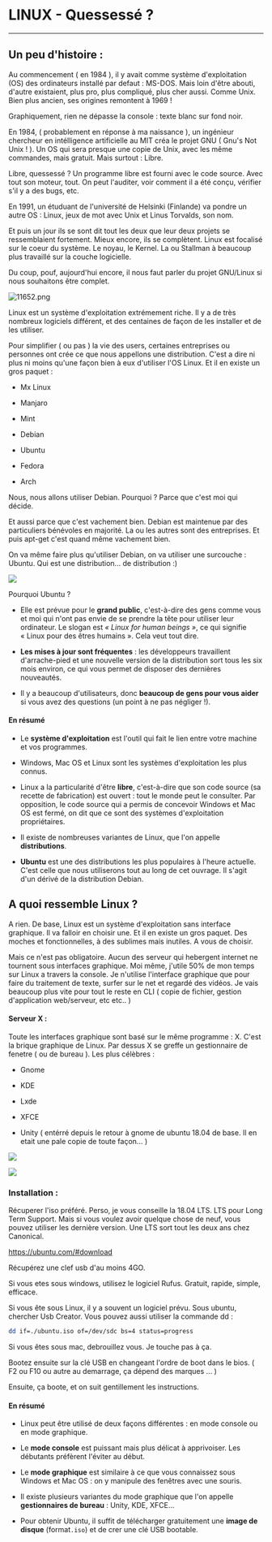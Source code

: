 # LINUX - Quessessé ?



---



## Un peu d'histoire :

Au commencement ( en 1984 ), il y avait comme système d'exploitation (OS) des ordinateurs installé par defaut : MS-DOS. Mais loin d'être abouti, d'autre existaient, plus pro, plus compliqué, plus cher aussi. Comme Unix. Bien plus ancien, ses origines remontent à 1969 !

Graphiquement, rien ne dépasse la console : texte blanc sur fond noir.

En 1984, ( probablement en réponse à ma naissance ), un ingénieur chercheur en intélligence artificielle au MIT créa le projet GNU ( Gnu's Not Unix ! ). Un OS qui sera presque une copie de Unix, avec les même commandes, mais gratuit. Mais surtout : Libre.

Libre, quessessé ? Un programme libre est fourni avec le code source. Avec tout son moteur, tout. On peut l'auditer, voir comment il a été conçu, vérifier s'il y a des bugs, etc.

En 1991, un étuduant de l'université de Helsinki (Finlande) va pondre un autre OS : Linux, jeux de mot avec Unix et Linus Torvalds, son nom.

Et puis un jour ils se sont dit tout les deux que leur deux projets se ressemblaient fortement. Mieux encore, ils se complètent. Linux est focalisé sur le coeur du système. Le noyau, le Kernel. La ou Stallman à beaucoup plus travaillé sur la couche logicielle.

Du coup, pouf, aujourd'hui encore, il nous faut parler du projet GNU/Linux si nous souhaitons être complet.



![11652.png](./img/11652.png)



Linux est un système d'exploitation extrémement riche. Il y a de très nombreux logiciels différent, et des centaines de façon de les installer et de les utiliser.

Pour simplifier ( ou pas ) la vie des users, certaines entreprises ou personnes ont crée ce que nous appellons une distribution. C'est a dire ni plus ni moins qu'une façon bien à eux d'utiliser l'OS Linux. Et il en existe un gros paquet :

- Mx Linux

- Manjaro

- Mint

- Debian

- Ubuntu

- Fedora

- Arch

Nous, nous allons utiliser Debian. Pourquoi ? Parce que c'est moi qui décide.

Et aussi parce que c'est vachement bien. Debian est maintenue par des particuliers bénévoles en majorité. La ou les autres sont des entreprises. Et puis apt-get c'est quand même vachement bien.

On va même faire plus qu'utiliser Debian, on va utiliser une surcouche : Ubuntu. Qui est une distribution... de distribution :)



![](/home/slaan/Nextcloud/Formations/Formations/Linux/img/11646.png)

Pourquoi Ubuntu ?

- Elle est prévue pour le **grand public**,
   c'est-à-dire des gens comme vous et moi qui n'ont pas envie de se 
  prendre la tête pour utiliser leur ordinateur. Le slogan est *« Linux for human beings »*, ce qui signifie « Linux pour des êtres humains ». Cela veut tout dire.

- **Les mises à jour sont fréquentes** :
   les développeurs travaillent d'arrache-pied et une nouvelle version de 
  la distribution sort tous les six mois environ, ce qui vous permet de 
  disposer des dernières nouveautés.

- Il y a beaucoup d'utilisateurs, donc **beaucoup de gens pour vous aider** si vous avez des questions (un point à ne pas négliger !).

#### En résumé

- Le **système d'exploitation** est l'outil qui fait le lien entre votre machine et vos programmes.

- Windows, Mac OS et Linux sont les systèmes d'exploitation les plus connus.

- Linux a la particularité d'être **libre**,
   c'est-à-dire que son code source (sa recette de fabrication) est 
  ouvert : tout le monde peut le consulter. Par opposition, le code source
   qui a permis de concevoir Windows et Mac OS est fermé, on dit que ce 
  sont des systèmes d'exploitation propriétaires.

- Il existe de nombreuses variantes de Linux, que l'on appelle **distributions**.

- **Ubuntu** est une des distributions les plus populaires à l'heure actuelle. C'est
   celle que nous utiliserons tout au long de cet ouvrage. Il s'agit d'un 
  dérivé de la distribution Debian.



## A quoi ressemble Linux ?

A rien. De base, Linux est un système d'exploitation sans interface graphique. Il va falloir en choisir une. Et il en existe un gros paquet. Des moches et fonctionnelles, à des sublimes mais inutiles. A vous de choisir.

Mais ce n'est pas obligatoire. Aucun des serveur qui hebergent internet ne tournent sous interfaces graphique. Moi même, j'utile 50% de mon temps sur Linux a travers la console. Je n'utilise l'interface graphique que pour faire du traitement de texte, surfer sur le net et regardé des vidéos. Je vais beaucoup plus vite pour tout le reste en CLI ( copie de fichier, gestion d'application web/serveur, etc etc.. )

#### Serveur X :

Toute les interfaces graphique sont basé sur le même programme : X. C'est la brique graphique de Linux. Par dessus X se greffe un gestionnaire de fenetre ( ou de bureau ). Les plus célèbres :

- Gnome

- KDE

- Lxde

- XFCE

- Unity ( entérré depuis le retour à gnome de ubuntu 18.04 de base. Il en etait une pale copie de toute façon... )
  
  

![](./img/bureau.png)

![](./img/graphique2.png)

### Installation :

Récuperer l'iso préféré. Perso, je vous conseille la 18.04 LTS. LTS pour Long Term Support. Mais si vous voulez avoir quelque chose de neuf, vous pouvez utiliser les dernière version. Une LTS sort tout les deux ans chez Canonical.

https://ubuntu.com/#download

Récupérez une clef usb d'au moins 4GO.

Si vous etes sous windows, utilisez le logiciel Rufus. Gratuit, rapide, simple, efficace.

Si vous ête sous Linux, il y a souvent un logiciel prévu. Sous ubuntu, chercher Usb Creator. Vous pouvez aussi utiliser la commande dd :

```bash
dd if=./ubuntu.iso of=/dev/sdc bs=4 status=progress
```

Si vous êtes sous mac, debrouillez vous. Je touche pas à ça.

Bootez ensuite sur la clé USB en changeant l'ordre de boot dans le bios. ( F2 ou F10 ou autre au demarrage, ça dépend des marques ... )

Ensuite, ça boote, et on suit gentillement les instructions.

#### En résumé

- Linux peut être utilisé de deux façons différentes : en mode console ou en mode graphique.

- Le **mode console** est puissant mais plus délicat à apprivoiser. Les débutants préfèrent l'éviter au début.

- Le **mode graphique** est similaire à ce que vous connaissez sous Windows et Mac OS : on y manipule des fenêtres avec une souris.

- Il existe plusieurs variantes du mode graphique que l'on appelle **gestionnaires de bureau** : Unity, KDE, XFCE...

- Pour obtenir Ubuntu, il suffit de télécharger gratuitement une **image de disque** (format`.iso`) et de crer une clé USB bootable.

